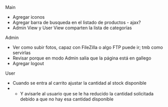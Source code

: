 Main

- Agregar iconos
- Agregar barra de busqueda en el listado de productos - ajax?
- Admin View y User View comparten la lista de categorías

Admin

- Ver como subir fotos, capaz con FileZilla o algo FTP puede ir; tmb como servirlas
- Revisar porque en modo Admin salia que la página está en gallego
- Agregar logout

User

- Cuando se entra al carrito ajustar la cantidad al stock disponible
- - Y avisarle al usuario que se le ha reducido la cantidad solicitada debido a que no hay esa cantidad disponible
